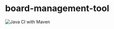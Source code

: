 # board-management-tool

![Java CI with Maven](https://github.com/selimyanat/board-management-tool/workflows/Java%20CI%20with%20Maven/badge.svg)